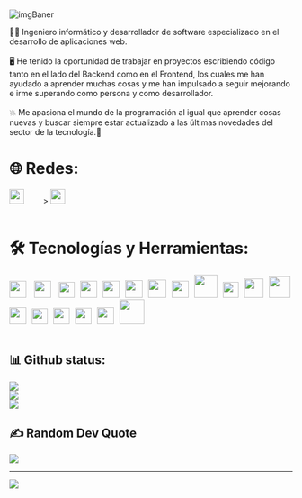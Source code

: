<!-- ![github-header-image(1)](https://github.com/Juanqxk/Juanqxk/assets/86135476/713fa95e-a4c8-4385-bbd2-a3e7e186d228) -->

###

![imgBaner](https://github.com/Juanqx/Juanqx/assets/86135476/d1bc1baf-bc0b-4c33-ac21-56eb91b25f4f)

<!-- # 💫 Sobre Mí: -->

🧑‍💻 Ingeniero informático y desarrollador de software especializado en el desarrollo de aplicaciones web.
<br/><br/>
🖥️ He tenido la oportunidad de trabajar en proyectos escribiendo código tanto en el lado del Backend como en el Frontend, los cuales me han ayudado a aprender muchas cosas y me han impulsado a seguir mejorando e irme superando como persona y como desarrollador.
<br/><br/>
💥 Me apasiona el mundo de la programación al igual que aprender cosas nuevas y buscar siempre estar actualizado a las últimas novedades del sector de la tecnología.🎯

# 🌐 Redes:

<a href="https://instagram.com/juanncu_" rel="nofollow"><img src="https://www.edigitalagency.com.au/wp-content/uploads/Instagram-logo-white-PNG-medium-size.png" width="26" style="margin-right:30; margin-bottom:20; max-width: 100%;"/></a> > </span><a href="https://linkedin.com/in/juanncu" rel="nofollow"><img src="https://static-00.iconduck.com/assets.00/linkedin-icon-512x512-um6pcf27.png" width="26" style="margin-bottom:20; max-width: 100%;"/></a>

# 🛠️ Tecnologías y Herramientas:

<img src="https://static-00.iconduck.com/assets.00/nestjs-icon-2048x2040-3rrvcej8.png" width="30" style="padding-right:10"/> <img src="https://upload.wikimedia.org/wikipedia/commons/thumb/4/4c/Typescript_logo_2020.svg/2048px-Typescript_logo_2020.svg.png" width="30" style="padding-right:10" /> <img src="https://static-00.iconduck.com/assets.00/node-js-icon-454x512-nztofx17.png" width="28" style="padding-right:10"/><img src="https://upload.wikimedia.org/wikipedia/commons/6/6a/JavaScript-logo.png" width="30" style="padding-right:10" /><img src="https://static-00.iconduck.com/assets.00/laravel-icon-497x512-uwybstke.png" width="30" style="padding-right:10" /><img src="https://pngimg.com/uploads/mysql/mysql_PNG23.png" width="31" style="padding-right:10" /><img src="https://cdn.iconscout.com/icon/free/png-256/free-postgresql-8-1175119.png?f=webp" width="32" style="padding-right:10" /><img src="https://static-00.iconduck.com/assets.00/php-icon-256x256-oq5bc0bt.png" width="30" style="padding-right:10" /><img src="https://static-00.iconduck.com/assets.00/docker-icon-1024x739-rivf80b4.png" width="41" style="padding-right:10"/><img src="https://i.pinimg.com/originals/39/b2/e4/39b2e4ad77c23a2c11e5950a7dfa2aec.png" width="28" style="padding-right:10"/><img src="https://cdn.worldvectorlogo.com/logos/postman.svg" width="34" style="padding-right:10" /><img src="https://upload.wikimedia.org/wikipedia/commons/a/ad/Figma-1-logo.png" width="38" /><img src="https://book.git-scm.com/images/logos/downloads/Git-Icon-1788C.png" width="30" style="padding-right:10" /><img src="https://cdn.iconscout.com/icon/free/png-256/free-html-5-1-1175208.png" width="28" style="padding-right:10"/><img src="https://upload.wikimedia.org/wikipedia/commons/thumb/6/62/CSS3_logo.svg/2048px-CSS3_logo.svg.png" width="29" style="padding-right:10"/><img src="https://upload.wikimedia.org/wikipedia/commons/6/6a/JavaScript-logo.png" width="29" style="padding-right:10" /><img src="https://styles.redditmedia.com/t5_4rihps/styles/communityIcon_0jxadazsuhb71.png" width="30" style="padding-right:10; padding-top:10; margin-bottom:20;"/><img src="https://seeklogo.com/images/T/tailwind-css-logo-5AD4175897-seeklogo.com.png" width="44" style="margin-bottom:20;"/>

## 📊 Github status:

![](https://github-readme-stats.vercel.app/api?username=juanncu&theme=nord&hide_border=false&include_all_commits=false&count_private=false)<br/>
![](https://github-readme-streak-stats.herokuapp.com/?user=juanncu&theme=nord&hide_border=false)<br/>
![](https://github-readme-stats.vercel.app/api/top-langs/?username=juanncu&theme=nord&hide_border=false&include_all_commits=false&count_private=false&layout=compact)

## ✍️ Random Dev Quote

![](https://quotes-github-readme.vercel.app/api?type=horizontal&theme=dark)

---

[![](https://visitcount.itsvg.in/api?id=Juanqxk&icon=0&color=0)](https://visitcount.itsvg.in)

